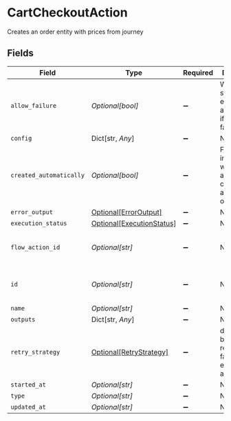 # CartCheckoutAction

Creates an order entity with prices from journey


## Fields

| Field                                                                    | Type                                                                     | Required                                                                 | Description                                                              | Example                                                                  |
| ------------------------------------------------------------------------ | ------------------------------------------------------------------------ | ------------------------------------------------------------------------ | ------------------------------------------------------------------------ | ------------------------------------------------------------------------ |
| `allow_failure`                                                          | *Optional[bool]*                                                         | :heavy_minus_sign:                                                       | Whether to stop execution in a failed state if this action fails         |                                                                          |
| `config`                                                                 | Dict[str, *Any*]                                                         | :heavy_minus_sign:                                                       | N/A                                                                      |                                                                          |
| `created_automatically`                                                  | *Optional[bool]*                                                         | :heavy_minus_sign:                                                       | Flag indicating whether the action was created automatically or manually |                                                                          |
| `error_output`                                                           | [Optional[ErrorOutput]](../../models/shared/erroroutput.md)              | :heavy_minus_sign:                                                       | N/A                                                                      |                                                                          |
| `execution_status`                                                       | [Optional[ExecutionStatus]](../../models/shared/executionstatus.md)      | :heavy_minus_sign:                                                       | N/A                                                                      |                                                                          |
| `flow_action_id`                                                         | *Optional[str]*                                                          | :heavy_minus_sign:                                                       | N/A                                                                      | 9ec3711b-db63-449c-b894-54d5bb622a8f                                     |
| `id`                                                                     | *Optional[str]*                                                          | :heavy_minus_sign:                                                       | N/A                                                                      | 9ec3711b-db63-449c-b894-54d5bb622a8f                                     |
| `name`                                                                   | *Optional[str]*                                                          | :heavy_minus_sign:                                                       | N/A                                                                      |                                                                          |
| `outputs`                                                                | Dict[str, *Any*]                                                         | :heavy_minus_sign:                                                       | N/A                                                                      | [object Object]                                                          |
| `retry_strategy`                                                         | [Optional[RetryStrategy]](../../models/shared/retrystrategy.md)          | :heavy_minus_sign:                                                       | different behaviors for retrying failed execution actions.               |                                                                          |
| `started_at`                                                             | *Optional[str]*                                                          | :heavy_minus_sign:                                                       | N/A                                                                      |                                                                          |
| `type`                                                                   | *Optional[str]*                                                          | :heavy_minus_sign:                                                       | N/A                                                                      |                                                                          |
| `updated_at`                                                             | *Optional[str]*                                                          | :heavy_minus_sign:                                                       | N/A                                                                      |                                                                          |